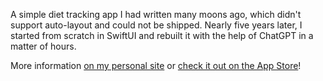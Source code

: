 A simple diet tracking app I had written many moons ago, which didn't support auto-layout and could not be shipped. Nearly five years later, I started from scratch in SwiftUI and rebuilt it with the help of ChatGPT in a matter of hours.

More information [on my personal site](https://www.iammike.org/?page_id=4559) or [check it out on the App Store](https://apps.apple.com/us/app/one-day-diet/id6475656051)!
